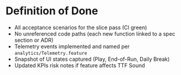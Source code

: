 # Definition of Done

- All acceptance scenarios for the slice pass (CI green)
- No unreferenced code paths (each new function linked to a spec section or ADR)
- Telemetry events implemented and named per `analytics/Telemetry.feature`
- Snapshot of UI states captured (Play, End-of-Run, Daily Break)
- Updated KPIs risk notes if feature affects TTF Sound